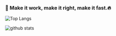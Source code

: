 ### 🌱 Make it work, make it right, make it fast.🔥

![Top Langs](https://github-readme-stats.vercel.app/api/top-langs/?username=prodvdjin&layout=compact&theme=monokai&count_private=true)

![github stats](https://github-readme-stats.vercel.app/api?username=scarletks1214&show_icons=true&theme=monokai&count_private=true)

<!--
**prodvdjin/prodvdjin** is a ✨ _special_ ✨ repository because its `README.md` (this file) appears on your GitHub profile.

Here are some ideas to get you started:

- 🔭 I’m currently working on ...
- 🌱 I’m currently learning ...
- 👯 I’m looking to collaborate on ...
- 🤔 I’m looking for help with ...
- 💬 Ask me about ...
- 📫 How to reach me: ...
- 😄 Pronouns: ...
- ⚡ Fun fact: ...
-->
